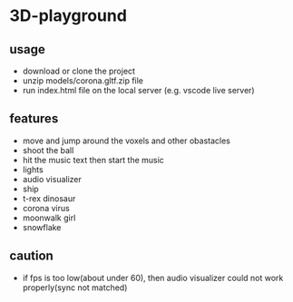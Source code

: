 # 3D-playground

## usage
* download or clone the project
* unzip models/corona.gltf.zip file
* run index.html file on the local server (e.g. vscode live server)

## features
* move and jump around the voxels and other obastacles
* shoot the ball
* hit the music text then start the music
* lights
* audio visualizer
* ship
* t-rex dinosaur
* corona virus
* moonwalk girl
* snowflake

## caution
* if fps is too low(about under 60), then audio visualizer could not work properly(sync not matched)
